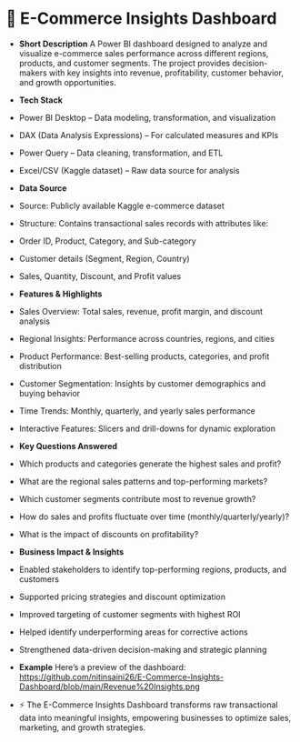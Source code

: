 <h1>🛒 E-Commerce Insights Dashboard</h1>

* **Short Description**
A Power BI dashboard designed to analyze and visualize e-commerce sales performance across different regions, products, and customer segments. The project provides decision-makers with key insights into revenue, profitability, customer behavior, and growth opportunities.

* **Tech Stack**

* Power BI Desktop – Data modeling, transformation, and visualization
* DAX (Data Analysis Expressions) – For calculated measures and KPIs
* Power Query – Data cleaning, transformation, and ETL
* Excel/CSV (Kaggle dataset) – Raw data source for analysis

* **Data Source**

* Source: Publicly available Kaggle e-commerce dataset
* Structure: Contains transactional sales records with attributes like:
* Order ID, Product, Category, and Sub-category
* Customer details (Segment, Region, Country)
* Sales, Quantity, Discount, and Profit values

* **Features & Highlights**

* Sales Overview: Total sales, revenue, profit margin, and discount analysis
* Regional Insights: Performance across countries, regions, and cities
* Product Performance: Best-selling products, categories, and profit distribution
* Customer Segmentation: Insights by customer demographics and buying behavior
* Time Trends: Monthly, quarterly, and yearly sales performance
* Interactive Features: Slicers and drill-downs for dynamic exploration

* **Key Questions Answered**

* Which products and categories generate the highest sales and profit?

* What are the regional sales patterns and top-performing markets?

* Which customer segments contribute most to revenue growth?

* How do sales and profits fluctuate over time (monthly/quarterly/yearly)?

* What is the impact of discounts on profitability?

* **Business Impact & Insights**

* Enabled stakeholders to identify top-performing regions, products, and customers
* Supported pricing strategies and discount optimization
* Improved targeting of customer segments with highest ROI
* Helped identify underperforming areas for corrective actions
* Strengthened data-driven decision-making and strategic planning

* **Example**
Here’s a preview of the dashboard:
https://github.com/nitinsaini26/E-Commerce-Insights-Dashboard/blob/main/Revenue%20Insights.png

* ⚡ The E-Commerce Insights Dashboard transforms raw transactional data into meaningful insights, empowering businesses to optimize sales, marketing, and growth strategies.
